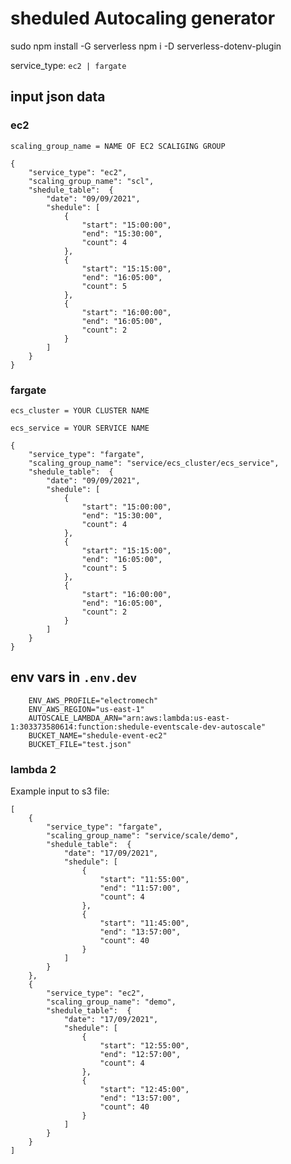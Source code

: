 # sheduled Autocaling generator

sudo npm install -G serverless
npm i -D serverless-dotenv-plugin

service_type: `ec2 | fargate`


## input json data

### ec2

`scaling_group_name = NAME OF EC2 SCALIGING GROUP`

    {
        "service_type": "ec2",
        "scaling_group_name": "scl",
        "shedule_table":  {
            "date": "09/09/2021",
            "shedule": [
                {
                    "start": "15:00:00",
                    "end": "15:30:00",
                    "count": 4
                },
                {
                    "start": "15:15:00",
                    "end": "16:05:00",
                    "count": 5
                },
                {
                    "start": "16:00:00",
                    "end": "16:05:00",
                    "count": 2
                }
            ]
        }
    }

### fargate

`ecs_cluster = YOUR CLUSTER NAME`

`ecs_service = YOUR SERVICE NAME`

    {
        "service_type": "fargate",
        "scaling_group_name": "service/ecs_cluster/ecs_service",
        "shedule_table":  {
            "date": "09/09/2021",
            "shedule": [
                {
                    "start": "15:00:00",
                    "end": "15:30:00",
                    "count": 4
                },
                {
                    "start": "15:15:00",
                    "end": "16:05:00",
                    "count": 5
                },
                {
                    "start": "16:00:00",
                    "end": "16:05:00",
                    "count": 2
                }
            ]
        }
    }

## env vars in `.env.dev`

        ENV_AWS_PROFILE="electromech"
        ENV_AWS_REGION="us-east-1"
        AUTOSCALE_LAMBDA_ARN="arn:aws:lambda:us-east-1:303373580614:function:shedule-eventscale-dev-autoscale"
        BUCKET_NAME="shedule-event-ec2"
        BUCKET_FILE="test.json"

### lambda 2

Example input to s3 file:

    [
        {
            "service_type": "fargate",
            "scaling_group_name": "service/scale/demo",
            "shedule_table":  {
                "date": "17/09/2021",
                "shedule": [
                    {
                        "start": "11:55:00",
                        "end": "11:57:00",
                        "count": 4
                    },
                    {
                        "start": "11:45:00",
                        "end": "13:57:00",
                        "count": 40
                    }
                ]
            }
        },
        {
            "service_type": "ec2",
            "scaling_group_name": "demo",
            "shedule_table":  {
                "date": "17/09/2021",
                "shedule": [
                    {
                        "start": "12:55:00",
                        "end": "12:57:00",
                        "count": 4
                    },
                    {
                        "start": "12:45:00",
                        "end": "13:57:00",
                        "count": 40
                    }
                ]
            }
        }
    ]
